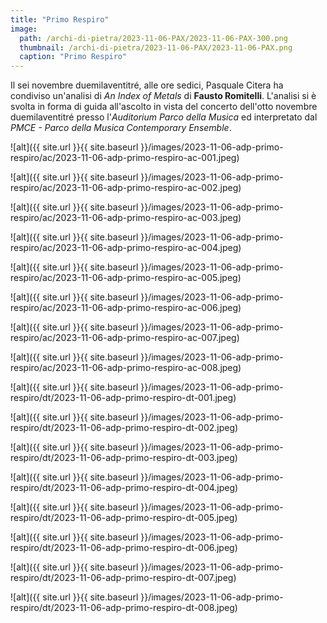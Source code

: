 ```yaml
---
title: "Primo Respiro"
image:
  path: /archi-di-pietra/2023-11-06-PAX/2023-11-06-PAX-300.png
  thumbnail: /archi-di-pietra/2023-11-06-PAX/2023-11-06-PAX.png
  caption: "Primo Respiro"
---
```


Il sei novembre duemilaventitré, alle ore sedici, Pasquale Citera ha condiviso un'analisi di _An Index of Metals_ di **Fausto Romitelli**. L'analisi si è svolta in forma di guida all'ascolto in vista del concerto dell'otto novembre duemilaventitré presso l'_Auditorium Parco della Musica_ ed interpretato dal _PMCE - Parco della Musica Contemporary Ensemble_.

<!-- alice -->

![alt]({{ site.url }}{{ site.baseurl }}/images/2023-11-06-adp-primo-respiro/ac/2023-11-06-adp-primo-respiro-ac-001.jpeg)

![alt]({{ site.url }}{{ site.baseurl }}/images/2023-11-06-adp-primo-respiro/ac/2023-11-06-adp-primo-respiro-ac-002.jpeg)

![alt]({{ site.url }}{{ site.baseurl }}/images/2023-11-06-adp-primo-respiro/ac/2023-11-06-adp-primo-respiro-ac-003.jpeg)

![alt]({{ site.url }}{{ site.baseurl }}/images/2023-11-06-adp-primo-respiro/ac/2023-11-06-adp-primo-respiro-ac-004.jpeg)

![alt]({{ site.url }}{{ site.baseurl }}/images/2023-11-06-adp-primo-respiro/ac/2023-11-06-adp-primo-respiro-ac-005.jpeg)

![alt]({{ site.url }}{{ site.baseurl }}/images/2023-11-06-adp-primo-respiro/ac/2023-11-06-adp-primo-respiro-ac-006.jpeg)

![alt]({{ site.url }}{{ site.baseurl }}/images/2023-11-06-adp-primo-respiro/ac/2023-11-06-adp-primo-respiro-ac-007.jpeg)

![alt]({{ site.url }}{{ site.baseurl }}/images/2023-11-06-adp-primo-respiro/ac/2023-11-06-adp-primo-respiro-ac-008.jpeg)

<!-- davide -->

![alt]({{ site.url }}{{ site.baseurl }}/images/2023-11-06-adp-primo-respiro/dt/2023-11-06-adp-primo-respiro-dt-001.jpeg)

![alt]({{ site.url }}{{ site.baseurl }}/images/2023-11-06-adp-primo-respiro/dt/2023-11-06-adp-primo-respiro-dt-002.jpeg)

![alt]({{ site.url }}{{ site.baseurl }}/images/2023-11-06-adp-primo-respiro/dt/2023-11-06-adp-primo-respiro-dt-003.jpeg)

![alt]({{ site.url }}{{ site.baseurl }}/images/2023-11-06-adp-primo-respiro/dt/2023-11-06-adp-primo-respiro-dt-004.jpeg)

![alt]({{ site.url }}{{ site.baseurl }}/images/2023-11-06-adp-primo-respiro/dt/2023-11-06-adp-primo-respiro-dt-005.jpeg)

![alt]({{ site.url }}{{ site.baseurl }}/images/2023-11-06-adp-primo-respiro/dt/2023-11-06-adp-primo-respiro-dt-006.jpeg)

![alt]({{ site.url }}{{ site.baseurl }}/images/2023-11-06-adp-primo-respiro/dt/2023-11-06-adp-primo-respiro-dt-007.jpeg)

![alt]({{ site.url }}{{ site.baseurl }}/images/2023-11-06-adp-primo-respiro/dt/2023-11-06-adp-primo-respiro-dt-008.jpeg)
